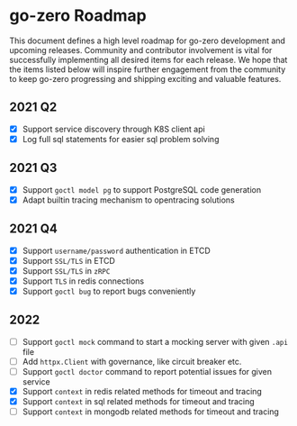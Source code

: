 # go-zero Roadmap

This document defines a high level roadmap for go-zero development and upcoming releases.
Community and contributor involvement is vital for successfully implementing all desired items for each release.
We hope that the items listed below will inspire further engagement from the community to keep go-zero progressing and shipping exciting and valuable features.

## 2021 Q2
- [x] Support service discovery through K8S client api
- [x] Log full sql statements for easier sql problem solving

## 2021 Q3
- [x] Support `goctl model pg` to support PostgreSQL code generation
- [x] Adapt builtin tracing mechanism to opentracing solutions

## 2021 Q4
- [x] Support `username/password` authentication in ETCD
- [x] Support `SSL/TLS` in ETCD
- [x] Support `SSL/TLS` in `zRPC`
- [x] Support `TLS` in redis connections
- [x] Support `goctl bug` to report bugs conveniently

## 2022
- [ ] Support `goctl mock` command to start a mocking server with given `.api` file
- [ ] Add `httpx.Client` with governance, like circuit breaker etc.
- [ ] Support `goctl doctor` command to report potential issues for given service
- [x] Support `context` in redis related methods for timeout and tracing
- [x] Support `context` in sql related methods for timeout and tracing
- [ ] Support `context` in mongodb related methods for timeout and tracing
